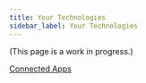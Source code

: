 ```yaml
---
title: Your Technologies
sidebar_label: Your Technologies
---
```


(This page is a work in progress.)

[Connected Apps](docs/apps/intro.md)

